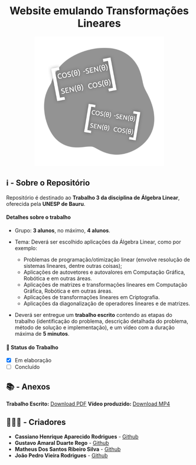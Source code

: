<h1 align="center"> 
	Website emulando Transformações Lineares
</h1>

<p align="center">
  <img alt="Imagem Sug" src="/images/icon.png" width="350px">
</p>

## ℹ - Sobre o Repositório

Repositório é destinado ao **Trabalho 3 da disciplina de Álgebra Linear**, oferecida pela **UNESP de Bauru**.

#### Detalhes sobre o trabalho

- Grupo: **3 alunos**, no máximo, **4 alunos**.
- Tema: Deverá ser escolhido aplicações da Álgebra Linear, como por exemplo:

  -  Problemas de programação/otimização linear (envolve resolução de sistemas
lineares, dentre outras coisas);
  - Aplicações de autovetores e autovalores em Computação Gráfica, Robótica e em
outras áreas.
  - Aplicações de matrizes e transformações lineares em Computação Gráfica, Robótica e em outras áreas.
  - Aplicações de transformações lineares em Criptografia.
  - Aplicações da diagonalização de operadores lineares e de matrizes.

- Deverá ser entregue um **trabalho escrito** contendo as etapas do trabalho (identificação do problema, descrição detalhada do problema, método de solução e implementação), e um vídeo com a duração máxima de **5 minutos**.

#### 🔔 Status do Trabalho

- [x] Em elaboração
- [ ] Concluído

## 📚 - Anexos

**Trabalho Escrito:** [Download PDF](url)
**Vídeo produzido:** [Download MP4](url)

## 👨🏽‍💻 - Criadores

- **Cassiano Henrique Aparecido Rodrigues** - [Github](github.com/kszinhu)
- **Gustavo Amaral Duarte Rego** - [Github](github.com/Guga-adr)
- **Matheus Dos Santos Ribeiro Silva** - [Github](github.com/MatheusRibeiroS)
- **João Pedro Vieira Rodrigues** - [Github](github.com/Jotinha08)